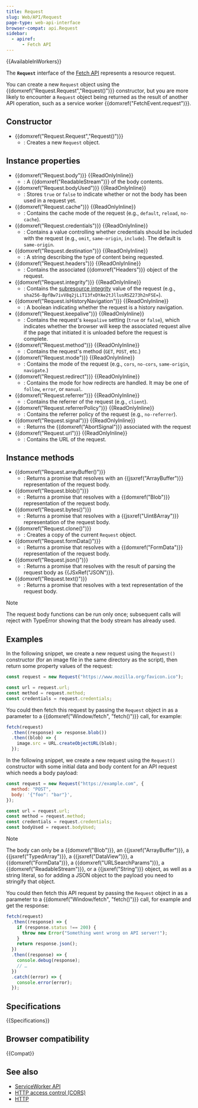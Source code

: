 ```yaml
---
title: Request
slug: Web/API/Request
page-type: web-api-interface
browser-compat: api.Request
sidebar:
  - apiref:
      - Fetch API
---
```


{{AvailableInWorkers}}

The **`Request`** interface of the [Fetch API](/en-US/docs/Web/API/Fetch_API) represents a resource request.

You can create a new `Request` object using the {{domxref("Request.Request","Request()")}} constructor, but you are more likely to encounter a `Request` object being returned as the result of another API operation, such as a service worker {{domxref("FetchEvent.request")}}.

## Constructor

- {{domxref("Request.Request","Request()")}}
  - : Creates a new `Request` object.

## Instance properties

- {{domxref("Request.body")}} {{ReadOnlyInline}}
  - : A {{domxref("ReadableStream")}} of the body contents.
- {{domxref("Request.bodyUsed")}} {{ReadOnlyInline}}
  - : Stores `true` or `false` to indicate whether or not the body has been used in a request yet.
- {{domxref("Request.cache")}} {{ReadOnlyInline}}
  - : Contains the cache mode of the request (e.g., `default`, `reload`, `no-cache`).
- {{domxref("Request.credentials")}} {{ReadOnlyInline}}
  - : Contains a value controlling whether credentials should be included with the request (e.g., `omit`, `same-origin`, `include`). The default is `same-origin`.
- {{domxref("Request.destination")}} {{ReadOnlyInline}}
  - : A string describing the type of content being requested.
- {{domxref("Request.headers")}} {{ReadOnlyInline}}
  - : Contains the associated {{domxref("Headers")}} object of the request.
- {{domxref("Request.integrity")}} {{ReadOnlyInline}}
  - : Contains the [subresource integrity](/en-US/docs/Web/Security/Subresource_Integrity) value of the request (e.g., `sha256-BpfBw7ivV8q2jLiT13fxDYAe2tJllusRSZ273h2nFSE=`).
- {{domxref("Request.isHistoryNavigation")}} {{ReadOnlyInline}}
  - : A boolean indicating whether the request is a history navigation.
- {{domxref("Request.keepalive")}} {{ReadOnlyInline}}
  - : Contains the request's `keepalive` setting (`true` or `false`), which indicates whether the browser will keep the associated request alive if the page that initiated it is unloaded before the request is complete.
- {{domxref("Request.method")}} {{ReadOnlyInline}}
  - : Contains the request's method (`GET`, `POST`, etc.)
- {{domxref("Request.mode")}} {{ReadOnlyInline}}
  - : Contains the mode of the request (e.g., `cors`, `no-cors`, `same-origin`, `navigate`.)
- {{domxref("Request.redirect")}} {{ReadOnlyInline}}
  - : Contains the mode for how redirects are handled. It may be one of `follow`, `error`, or `manual`.
- {{domxref("Request.referrer")}} {{ReadOnlyInline}}
  - : Contains the referrer of the request (e.g., `client`).
- {{domxref("Request.referrerPolicy")}} {{ReadOnlyInline}}
  - : Contains the referrer policy of the request (e.g., `no-referrer`).
- {{domxref("Request.signal")}} {{ReadOnlyInline}}
  - : Returns the {{domxref("AbortSignal")}} associated with the request
- {{domxref("Request.url")}} {{ReadOnlyInline}}
  - : Contains the URL of the request.

## Instance methods

- {{domxref("Request.arrayBuffer()")}}
  - : Returns a promise that resolves with an {{jsxref("ArrayBuffer")}} representation of the request body.
- {{domxref("Request.blob()")}}
  - : Returns a promise that resolves with a {{domxref("Blob")}} representation of the request body.
- {{domxref("Request.bytes()")}}
  - : Returns a promise that resolves with a {{jsxref("Uint8Array")}} representation of the request body.
- {{domxref("Request.clone()")}}
  - : Creates a copy of the current `Request` object.
- {{domxref("Request.formData()")}}
  - : Returns a promise that resolves with a {{domxref("FormData")}} representation of the request body.
- {{domxref("Request.json()")}}
  - : Returns a promise that resolves with the result of parsing the request body as {{JSxRef("JSON")}}.
- {{domxref("Request.text()")}}
  - : Returns a promise that resolves with a text representation of the request body.

> [!NOTE]
> The request body functions can be run only once; subsequent calls will reject with TypeError showing that the body stream has already used.

## Examples

In the following snippet, we create a new request using the `Request()` constructor (for an image file in the same directory as the script), then return some property values of the request:

```js
const request = new Request("https://www.mozilla.org/favicon.ico");

const url = request.url;
const method = request.method;
const credentials = request.credentials;
```

You could then fetch this request by passing the `Request` object in as a parameter to a {{domxref("Window/fetch", "fetch()")}} call, for example:

```js
fetch(request)
  .then((response) => response.blob())
  .then((blob) => {
    image.src = URL.createObjectURL(blob);
  });
```

In the following snippet, we create a new request using the `Request()` constructor with some initial data and body content for an API request which needs a body payload:

```js
const request = new Request("https://example.com", {
  method: "POST",
  body: '{"foo": "bar"}',
});

const url = request.url;
const method = request.method;
const credentials = request.credentials;
const bodyUsed = request.bodyUsed;
```

> [!NOTE]
> The body can only be a {{domxref("Blob")}}, an {{jsxref("ArrayBuffer")}}, a {{jsxref("TypedArray")}}, a {{jsxref("DataView")}}, a {{domxref("FormData")}}, a {{domxref("URLSearchParams")}}, a {{domxref("ReadableStream")}}, or a {{jsxref("String")}} object, as well as a string literal, so for adding a JSON object to the payload you need to stringify that object.

You could then fetch this API request by passing the `Request` object in as a parameter to a {{domxref("Window/fetch", "fetch()")}} call, for example and get the response:

```js
fetch(request)
  .then((response) => {
    if (response.status !== 200) {
      throw new Error("Something went wrong on API server!");
    }
    return response.json();
  })
  .then((response) => {
    console.debug(response);
    // …
  })
  .catch((error) => {
    console.error(error);
  });
```

## Specifications

{{Specifications}}

## Browser compatibility

{{Compat}}

## See also

- [ServiceWorker API](/en-US/docs/Web/API/Service_Worker_API)
- [HTTP access control (CORS)](/en-US/docs/Web/HTTP/Guides/CORS)
- [HTTP](/en-US/docs/Web/HTTP)
